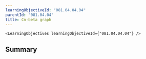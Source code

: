 ```yaml
---
learningObjectiveId: "081.04.04.04"
parentId: "081.04.04"
title: Cn-beta graph
---
```


```tsx eval
<LearningObjectives learningObjectiveId={"081.04.04.04"} />
```

## Summary
